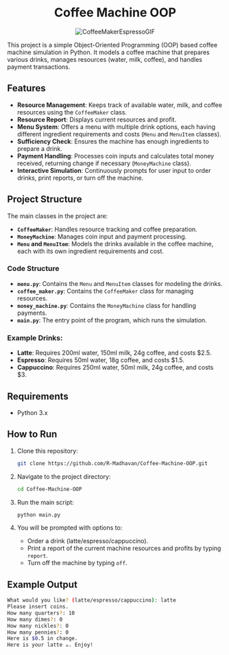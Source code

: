 # <h1 align="center">Coffee Machine OOP</h1>
<p align="center">
  <img src="https://github.com/user-attachments/assets/b2050178-9e0b-498e-ae7f-2c10d433b5c9" alt="CoffeeMakerEspressoGIF">
</p>

This project is a simple Object-Oriented Programming (OOP) based coffee machine simulation in Python. It models a coffee machine that prepares various drinks, manages resources (water, milk, coffee), and handles payment transactions.

## Features

- **Resource Management**: Keeps track of available water, milk, and coffee resources using the `CoffeeMaker` class.
- **Resource Report**: Displays current resources and profit.
- **Menu System**: Offers a menu with multiple drink options, each having different ingredient requirements and costs (`Menu` and `MenuItem` classes).
- **Sufficiency Check**: Ensures the machine has enough ingredients to prepare a drink.
- **Payment Handling**: Processes coin inputs and calculates total money received, returning change if necessary (`MoneyMachine` class).
- **Interactive Simulation**: Continuously prompts for user input to order drinks, print reports, or turn off the machine.

## Project Structure

The main classes in the project are:

- **`CoffeeMaker`**: Handles resource tracking and coffee preparation.
- **`MoneyMachine`**: Manages coin input and payment processing.
- **`Menu` and `MenuItem`**: Models the drinks available in the coffee machine, each with its own ingredient requirements and cost.

### Code Structure
- **`menu.py`**: Contains the `Menu` and `MenuItem` classes for modeling the drinks.
- **`coffee_maker.py`**: Contains the `CoffeeMaker` class for managing resources.
- **`money_machine.py`**: Contains the `MoneyMachine` class for handling payments.
- **`main.py`**: The entry point of the program, which runs the simulation.

### Example Drinks:
- **Latte**: Requires 200ml water, 150ml milk, 24g coffee, and costs $2.5.
- **Espresso**: Requires 50ml water, 18g coffee, and costs $1.5.
- **Cappuccino**: Requires 250ml water, 50ml milk, 24g coffee, and costs $3.

## Requirements

- Python 3.x

## How to Run

1. Clone this repository:

    ```bash
    git clone https://github.com/R-Madhavan/Coffee-Machine-OOP.git
    ```

2. Navigate to the project directory:

    ```bash
    cd Coffee-Machine-OOP
    ```

3. Run the main script:

    ```bash
    python main.py
    ```

4. You will be prompted with options to:
   - Order a drink (latte/espresso/cappuccino).
   - Print a report of the current machine resources and profits by typing `report`.
   - Turn off the machine by typing `off`.

## Example Output

```bash
What would you like? (latte/espresso/cappuccino): latte
Please insert coins.
How many quarters?: 10
How many dimes?: 0
How many nickles?: 0
How many pennies?: 0
Here is $0.5 in change.
Here is your latte ☕️. Enjoy!
```
